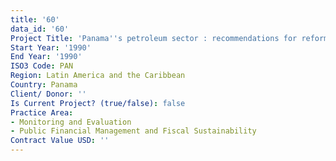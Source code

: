 ```yaml
---
title: '60'
data_id: '60'
Project Title: 'Panama''s petroleum sector : recommendations for reform'
Start Year: '1990'
End Year: '1990'
ISO3 Code: PAN
Region: Latin America and the Caribbean
Country: Panama
Client/ Donor: ''
Is Current Project? (true/false): false
Practice Area:
- Monitoring and Evaluation
- Public Financial Management and Fiscal Sustainability
Contract Value USD: ''
---
```


